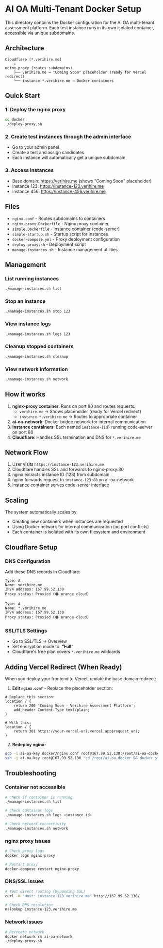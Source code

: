 # AI OA Multi-Tenant Docker Setup

This directory contains the Docker configuration for the AI OA multi-tenant assessment platform. Each test instance runs in its own isolated container, accessible via unique subdomains.

## Architecture

```
Cloudflare (*.verihire.me) 
    ↓
nginx-proxy (routes subdomains)
    ├── verihire.me → "Coming Soon" placeholder (ready for Vercel redirect)
    └── instance-*.verihire.me → Docker containers
```

## Quick Start

### 1. Deploy the nginx proxy
```bash
cd docker
./deploy-proxy.sh
```

### 2. Create test instances through the admin interface
- Go to your admin panel
- Create a test and assign candidates
- Each instance will automatically get a unique subdomain

### 3. Access instances
- Base domain: https://verihire.me (shows "Coming Soon" placeholder)
- Instance 123: https://instance-123.verihire.me
- Instance 456: https://instance-456.verihire.me

## Files

- `nginx.conf` - Routes subdomains to containers
- `nginx-proxy.Dockerfile` - Nginx proxy container
- `simple.Dockerfile` - Instance container (code-server)
- `simple-startup.sh` - Startup script for instances
- `docker-compose.yml` - Proxy deployment configuration
- `deploy-proxy.sh` - Deployment script
- `manage-instances.sh` - Instance management utilities

## Management

### List running instances
```bash
./manage-instances.sh list
```

### Stop an instance
```bash
./manage-instances.sh stop 123
```

### View instance logs
```bash
./manage-instances.sh logs 123
```

### Cleanup stopped containers
```bash
./manage-instances.sh cleanup
```

### View network information
```bash
./manage-instances.sh network
```

## How it works

1. **nginx-proxy container**: Runs on port 80 and routes requests:
   - `verihire.me` → Shows placeholder (ready for Vercel redirect)
   - `instance-*.verihire.me` → Routes to appropriate container
2. **ai-oa-network**: Docker bridge network for internal communication
3. **Instance containers**: Each named `instance-{id}` running code-server on port 80
4. **Cloudflare**: Handles SSL termination and DNS for `*.verihire.me`

## Network Flow

1. User visits `https://instance-123.verihire.me`
2. Cloudflare handles SSL and forwards to nginx-proxy:80
3. nginx extracts instance ID (123) from subdomain
4. nginx forwards request to `instance-123:80` on ai-oa-network
5. Instance container serves code-server interface

## Scaling

The system automatically scales by:
- Creating new containers when instances are requested
- Using Docker network for internal communication (no port conflicts)
- Each container is isolated with its own filesystem and environment

## Cloudflare Setup

### DNS Configuration
Add these DNS records in Cloudflare:
```
Type: A
Name: verihire.me
IPv4 address: 167.99.52.130
Proxy status: Proxied (🟠 orange cloud)

Type: A
Name: *.verihire.me
IPv4 address: 167.99.52.130
Proxy status: Proxied (🟠 orange cloud)
```

### SSL/TLS Settings
- Go to SSL/TLS → Overview
- Set encryption mode to: **"Full"**
- Cloudflare's free plan covers `*.verihire.me` wildcards

## Adding Vercel Redirect (When Ready)

When you deploy your frontend to Vercel, update the base domain redirect:

1. **Edit `nginx.conf`** - Replace the placeholder section:
```nginx
# Replace this section:
location / {
    return 200 'Coming Soon - Verihire Assessment Platform';
    add_header Content-Type text/plain;
}

# With this:
location / {
    return 301 https://your-vercel-url.vercel.app$request_uri;
}
```

2. **Redeploy nginx:**
```bash
scp -i ai-oa-key docker/nginx.conf root@167.99.52.130:/root/ai-oa-docker/
ssh -i ai-oa-key root@167.99.52.130 "cd /root/ai-oa-docker && docker stop nginx-proxy && docker rm nginx-proxy && docker build -f nginx-proxy.Dockerfile -t nginx-proxy . && docker run -d --name nginx-proxy --network ai-oa-network -p 80:80 nginx-proxy"
```

## Troubleshooting

### Container not accessible
```bash
# Check if container is running
./manage-instances.sh list

# Check container logs
./manage-instances.sh logs <instance_id>

# Check network connectivity
./manage-instances.sh network
```

### nginx proxy issues
```bash
# Check proxy logs
docker logs nginx-proxy

# Restart proxy
docker-compose restart nginx-proxy
```

### DNS/SSL issues
```bash
# Test direct routing (bypassing SSL)
curl -H "Host: instance-123.verihire.me" http://167.99.52.130/

# Check DNS resolution
nslookup instance-123.verihire.me
```

### Network issues
```bash
# Recreate network
docker network rm ai-oa-network
./deploy-proxy.sh
``` 